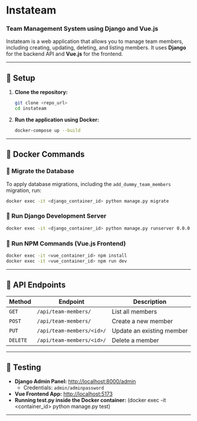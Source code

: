 # Instateam

### Team Management System using Django and Vue.js

Instateam is a web application that allows you to manage team members, including creating, updating, deleting, and listing members. It uses **Django** for the backend API and **Vue.js** for the frontend.

---

## 🚀 Setup

1. **Clone the repository:**
   ```sh
   git clone <repo_url>
   cd instateam
   ```
2. **Run the application using Docker:**
   ```sh
   docker-compose up --build
   ```

---

## 🐳 Docker Commands

### 📌 Migrate the Database
To apply database migrations, including the `add_dummy_team_members` migration, run:
   ```sh
   docker exec -it <django_container_id> python manage.py migrate
   ```

### 📌 Run Django Development Server
   ```sh
   docker exec -it <django_container_id> python manage.py runserver 0.0.0.0:8000
   ```

### 📌 Run NPM Commands (Vue.js Frontend)
   ```sh
   docker exec -it <vue_container_id> npm install
   docker exec -it <vue_container_id> npm run dev
   ```

---

## 📡 API Endpoints

| Method | Endpoint | Description |
|--------|---------------------------|-------------------------------|
| `GET`  | `/api/team-members/`      | List all members              |
| `POST` | `/api/team-members/`      | Create a new member           |
| `PUT`  | `/api/team-members/<id>/` | Update an existing member     |
| `DELETE` | `/api/team-members/<id>/` | Delete a member              |

---

## 🧪 Testing

- **Django Admin Panel:** [http://localhost:8000/admin](http://localhost:8000/admin)
  - Credentials: `admin/adminpassword`
- **Vue Frontend App:** [http://localhost:5173](http://localhost:5173)
- **Running test.py inside the Docker container:** (docker exec -it <container_id> python manage.py test)

---
